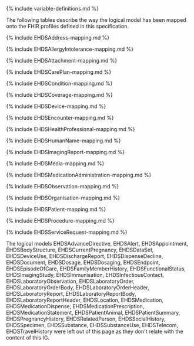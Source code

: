 <!--
  Generated file. Do not edit.
-->

{% include variable-definitions.md %}

The following tables describe the way the logical model has been mapped onto the FHIR profiles defined in this specification.

{% include EHDSAddress-mapping.md %}

{% include EHDSAllergyIntolerance-mapping.md %}

{% include EHDSAttachment-mapping.md %}

{% include EHDSCarePlan-mapping.md %}

{% include EHDSCondition-mapping.md %}

{% include EHDSCoverage-mapping.md %}

{% include EHDSDevice-mapping.md %}

{% include EHDSEncounter-mapping.md %}

{% include EHDSHealthProfessional-mapping.md %}

{% include EHDSHumanName-mapping.md %}

{% include EHDSImagingReport-mapping.md %}

{% include EHDSMedia-mapping.md %}

{% include EHDSMedicationAdministration-mapping.md %}

{% include EHDSObservation-mapping.md %}

{% include EHDSOrganisation-mapping.md %}

{% include EHDSPatient-mapping.md %}

{% include EHDSProcedure-mapping.md %}

{% include EHDSServiceRequest-mapping.md %}

The logical models EHDSAdvanceDirective, EHDSAlert, EHDSAppointment, EHDSBodyStructure, EHDSCurrentPregnancy, EHDSDataSet, EHDSDeviceUse, EHDSDischargeReport, EHDSDispenseDecline, EHDSDocument, EHDSDosage, EHDSDosaging, EHDSEndpoint, EHDSEpisodeOfCare, EHDSFamilyMemberHistory, EHDSFunctionalStatus, EHDSImagingStudy, EHDSImmunisation, EHDSInfectiousContact, EHDSLaboratoryObservation, EHDSLaboratoryOrder, EHDSLaboratoryOrderBody, EHDSLaboratoryOrderHeader, EHDSLaboratoryReport, EHDSLaboratoryReportBody, EHDSLaboratoryReportHeader, EHDSLocation, EHDSMedication, EHDSMedicationDispense, EHDSMedicationPrescription, EHDSMedicationStatement, EHDSPatientAnimal, EHDSPatientSummary, EHDSPregnancyHistory, EHDSRelatedPerson, EHDSSocialHistory, EHDSSpecimen, EHDSSubstance, EHDSSubstanceUse, EHDSTelecom, EHDSTravelHistory were left out of this page as they don't relate with the content of this IG.

